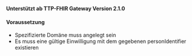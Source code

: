 **Unterstützt ab TTP-FHIR Gateway Version 2.1.0**

#### Voraussetzung
- Spezifizierte Domäne muss angelegt sein
- Es muss eine gültige Einwilligung mit dem gegebenen personIdentifier existieren
